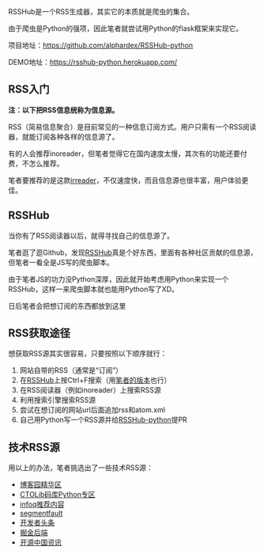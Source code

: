 RSSHub是一个RSS生成器，其实它的本质就是爬虫的集合。

由于爬虫是Python的强项，因此笔者就尝试用Python的flask框架来实现它。

项目地址：https://github.com/alphardex/RSSHub-python

DEMO地址：https://rsshub-python.herokuapp.com/

<!--more-->

## RSS入门

**注：以下把RSS信息统称为信息源。**

RSS（简易信息聚合）是目前常见的一种信息订阅方式。用户只需有一个RSS阅读器，就能订阅各种各样的信息源了。

有的人会推荐inoreader，但笔者觉得它在国内速度太慢，其次有的功能还要付费，不怎么推荐。

笔者要推荐的是这款[irreader](https://github.com/fateleak/irreader)，不仅速度快，而且信息源也很丰富，用户体验更佳。

## RSSHub

当你有了RSS阅读器以后，就得寻找自己的信息源了。

笔者逛了逛Github，发现[RSSHub](https://github.com/diygod/rsshub)真是个好东西，里面有各种社区贡献的信息源，但笔者一看全是JS写的爬虫脚本。

由于笔者JS的功力没Python深厚，因此就开始考虑用Python来实现一个RSSHub，这样一来爬虫脚本就也能用Python写了XD。

日后笔者会把想订阅的东西都放到这里

## RSS获取途径

想获取RSS源其实很容易，只要按照以下顺序就行：

1. 网站自带的RSS（通常是“订阅”）
2. 在[RSSHub](https://docs.rsshub.app)上按Ctrl+F搜索（用[笔者的版本](https://rsshub-python.herokuapp.com/feeds)也行）
3. 在RSS阅读器（例如inoreader）上搜索RSS源
4. 利用搜索引擎搜索RSS源
5. 尝试在想订阅的网站url后面追加rss和atom.xml
6. 自己用Python写一个RSS源并给[RSSHub-python](https://github.com/alphardex/RSSHub-python)提PR

## 技术RSS源

用以上的办法，笔者挑选出了一些技术RSS源：

- [博客园精华区](http://feed.cnblogs.com/blog/picked/rss)
- [CTOLib码库Python专区](https://rsshub-python.herokuapp.com/ctolib/topics/last)
- [infoq推荐内容](https://rsshub-python.herokuapp.com/infoq/recommend)
- [segmentfault](https://segmentfault.com/feeds/blogs)
- [开发者头条](https://rsshub.app/toutiao/today)
- [掘金后端](https://rsshub.app/juejin/category/backend)
- [开源中国资讯](https://rsshub.app/oschina/news)
